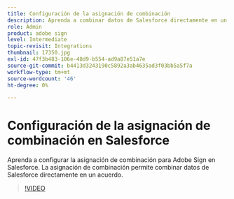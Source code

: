 ```yaml
---
title: Configuración de la asignación de combinación
description: Aprenda a combinar datos de Salesforce directamente en un acuerdo
role: Admin
product: adobe sign
level: Intermediate
topic-revisit: Integrations
thumbnail: 17350.jpg
exl-id: 47f3b483-106e-48d9-b554-ad9a87e51a7e
source-git-commit: b4413d3243190c5892a3ab4635ad3f03bb5a5f7a
workflow-type: tm+mt
source-wordcount: '46'
ht-degree: 0%

---
```


# Configuración de la asignación de combinación en Salesforce

Aprenda a configurar la asignación de combinación para Adobe Sign en Salesforce. La asignación de combinación permite combinar datos de Salesforce directamente en un acuerdo.

>[!VIDEO](https://video.tv.adobe.com/v/17350?hidetitle=true)
